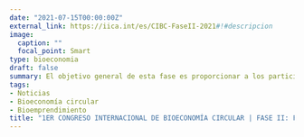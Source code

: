 ```yaml
---
date: "2021-07-15T00:00:00Z"
external_link: https://iica.int/es/CIBC-FaseII-2021#!#descripcion
image:
  caption: ""
  focal_point: Smart
type: bioeconomia
draft: false
summary: El objetivo general de esta fase es proporcionar a los participantes innovadoras herramientas digitales y metodológicas que apoyen las ideas y proyectos de bio-emprendimiento y alternativas de financiamiento con enfoque de sostenibilidad e inclusión.
tags:
- Noticias
- Bioeconomía circular
- Bioemprendimiento
title: "1ER CONGRESO INTERNACIONAL DE BIOECONOMÍA CIRCULAR | FASE II: FINANCIAR EL BIO-EMPRENDIMIENTO"
---
```

